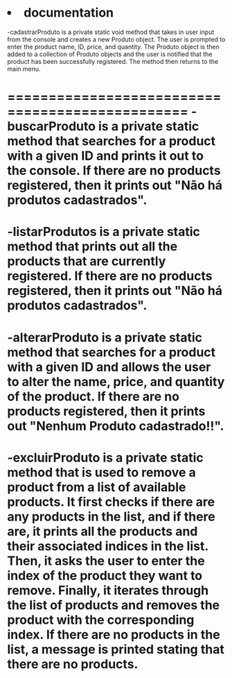 
 <h1><li>documentation</li></h1>
 
 
 
-cadastrarProduto
        is a private static void method that takes in user input from the console and creates a new Produto object.
        The user is prompted to enter the product name, ID, price, and quantity. The Produto object is then added to a collection of Produto objects
        and the user is notified that the product has been successfully registered. The method then returns to the main menu.

================================================
-buscarProduto
        is a private static method that searches for a product with a given ID and prints it out to the console.
        If there are no products registered, then it prints out "Não há produtos cadastrados".
================================================
-listarProdutos
        is a private static method that prints out all the products that are currently registered.
        If there are no products registered, then it prints out "Não há produtos cadastrados".
================================================
-alterarProduto
        is a private static method that searches for a product with a given ID and allows the user to alter the name, price, and quantity of the product.
        If there are no products registered, then it prints out "Nenhum Produto cadastrado!!".
================================================
-excluirProduto
        is a private static method that is used to remove a product from a list of available products.
        It first checks if there are any products in the list, and if there are, it prints all the products and their associated indices in the list.
        Then, it asks the user to enter the index of the product they want to remove.
        Finally, it iterates through the list of products and removes the product with the corresponding index.
        If there are no products in the list, a message is printed stating that there are no products.
================================================    
 
   
 


